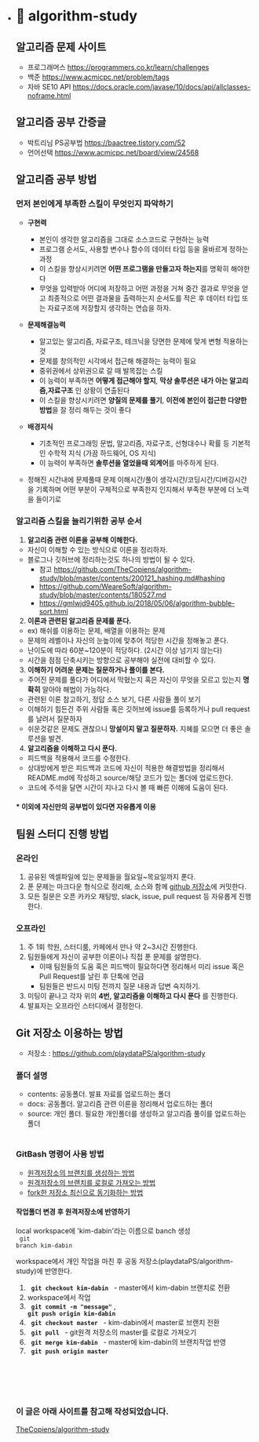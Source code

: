 - # :orange_book: algorithm-study

  ## 알고리즘 문제 사이트

  - 프로그래머스 https://programmers.co.kr/learn/challenges
  - 백준 https://www.acmicpc.net/problem/tags
  - 자바 SE10 API https://docs.oracle.com/javase/10/docs/api/allclasses-noframe.html

  ## 알고리즘 공부 간증글

  - 박트리님 PS공부법 https://baactree.tistory.com/52
  - 언어선택 https://www.acmicpc.net/board/view/24568

  ## 알고리즘 공부 방법

  ### 먼저 본인에게 부족한 스킬이 무엇인지 파악하기

  - **구현력**
    - 본인이 생각한 알고리즘을 그대로 소스코드로 구현하는 능력
    - 프로그램 순서도, 사용할 변수나 함수의 데이터 타입 등을 올바르게 정하는 과정
    - 이 스킬을 향상시키려면 **어떤 프로그램을 만들고자 하는지**를 명확히 해야한다
    - 무엇을 입력받아 어디에 저장하고 어떤 과정을 거쳐 중간 결과로 무엇을 얻고 최종적으로 어떤 결과물을 출력하는지 순서도를 적은 후 데이터 타입 또는 자료구조에 저장할지 생각하는 연습을 하자.
  - **문제해결능력**

    - 알고있는 알고리즘, 자료구조, 테크닉을 당면한 문제에 맞게 변형 적용하는 것
    - 문제를 창의적인 시각에서 접근해 해결하는 능력이 필요
    - 중위권에서 상위권으로 갈 때 발목잡는 스킬
    - 이 능력이 부족하면 **어떻게 접근해야 할지**, **막상 솔루션은 내가 아는 알고리즘,자료구조** 인 상황이 연출된다
    - 이 스킬을 향상시키려면 **양질의 문제를 풀기**, **이전에 본인이 접근한 다양한 방법**을 잘 정리 해두는 것이 좋다

  - **배경지식**
    - 기초적인 프로그래밍 문법, 알고리즘, 자료구조, 선형대수나 확률 등 기본적인 수학적 지식 (가끔 하드웨어, OS 지식)
    - 이 능력이 부족하면 **솔루션을 열었을때 외계어**를 마주하게 된다.
  - 정해진 시간내에 문제풀때 문제 이해시간/풀이 생각시간/코딩시간/디버깅시간을 기록하며 어떤 부분이 구체적으로 부족한지 인지해서 부족한 부분에 더 노력을 들이기로

  ### 알고리즘 스킬을 늘리기위한 공부 순서

  1. **알고리즘 관련 이론을 공부해 이해한다.**

  - 자신이 이해할 수 있는 방식으로 이론을 정리하자.
  - 블로그나 깃허브에 정리하는것도 하나의 방법이 될 수 있다.
    - 참고 https://github.com/TheCopiens/algorithm-study/blob/master/contents/200121_hashing.md#hashing
    - https://github.com/WeareSoft/algorithm-study/blob/master/contents/180527.md
    - https://gmlwjd9405.github.io/2018/05/06/algorithm-bubble-sort.html

  2. **이론과 관련된 알고리즘 문제를 푼다.**

  - ex) 해쉬를 이용하는 문제, 배열을 이용하는 문제
  - 문제의 레벨이나 자신의 눈높이에 맞추어 적당한 시간을 정해놓고 푼다.
  - 난이도에 따라 60분~120분이 적당하다. (2시간 이상 넘기지 않는다)
  - 시간을 점점 단축시키는 방향으로 공부해야 실전에 대비할 수 있다.

  3. **이해하기 어려운 문제는 질문하거나 풀이를 본다.**

  - 주어진 문제를 풀다가 어디에서 막혔는지 혹은 자신이 무엇을 모르고 있는지 **명확히** 알아야 해법이 가능하다.
  - 관련된 이론 참고하기, 정답 소스 보기, 다른 사람들 풀이 보기
  - 이해하기 힘든건 주위 사람들 혹은 깃허브에 issue를 등록하거나 pull request를 날려서 질문하자
  - 쉬운것같은 문제도 괜찮으니 **망설이지 말고 질문하자.** 지혜를 모으면 더 좋은 솔루션을 발견.

  4. **알고리즘을 이해하고 다시 푼다.**

  - 피드백을 적용해서 코드를 수정한다.
  - 상대방에게 받은 피드백과 코드에 자신이 적용한 해결방법을 정리해서 README.md에 작성하고 source/해당 코드가 있는 폴더에 업로드한다.
  - 코드에 주석을 달면 시간이 지나고 다시 볼 때 빠른 이해에 도움이 된다.

  #### \* 이외에 자신만의 공부법이 있다면 자유롭게 이용

  

  ## 팀원 스터디 진행 방법

  ### 온라인

  1. 공유된 엑셀파일에 있는 문제들을 월요일~목요일까지 푼다.
  2. 푼 문제는 마크다운 형식으로 정리해, 소스와 함께 [github 저장소](https://github.com/playdataPS/algorithm-study)에 커밋한다.
  3. 모든 질문은 오픈 카카오 채팅방, slack, issue, pull request 등 자유롭게 진행한다. 

  ### 오프라인

  1. 주 1회 학원, 스터디룸, 카페에서 만나 약 2~3시간 진행한다.
  2. 팀원들에게 자신이 공부한 이론이나 직접 푼 문제를 설명한다.
     - 이때 팀원들의 도움 혹은 피드백이 필요하다면 정리해서 미리 issue 혹은 Pull Request를 날린 후 단톡에 언급
     - 팀원들은 반드시 미팅 전까지 질문 내용과 답변 숙지하기.
  3. 미팅이 끝나고 각자 위의 **4번, 알고리즘을 이해하고 다시 푼다** 를 진행한다.
  4. 발표자는 오프라인 스터디에서 결정한다. 

  

  ## Git 저장소 이용하는 방법

  - 저장소 : https://github.com/playdataPS/algorithm-study

  ### 폴더 설명

  - contents: 공동폴더. 발표 자료를 업로드하는 폴더
  - docs: 공동폴더. 알고리즘 관련 이론을 정리해서 업로드하는 폴더
  - source: 개인 폴더. 필요한 개인폴더를 생성하고 알고리즘 풀이를 업로드하는 폴더

  <br>

  ### GitBash 명령어 사용 방법

  - [원격저장소의 브랜치를 생성하는 방법](https://github.com/TheCopiens/algorithm-study/blob/master/docs/github/howToCreate_branch.md#%EC%9B%90%EA%B2%A9%EC%A0%80%EC%9E%A5%EC%86%8C%EC%9D%98-%EB%B8%8C%EB%9E%9C%EC%B9%98%EB%A5%BC-%EC%83%9D%EC%84%B1%ED%95%98%EB%8A%94-%EB%B0%A9%EB%B2%95)
  - [원격저장소의 브랜치를 로컬로 가져오는 방법](https://github.com/TheCopiens/algorithm-study/blob/master/docs/github/bring_remote_branch.md)
  - [fork한 저장소 최신으로 동기화하는 방법](https://github.com/TheCopiens/algorithm-study/blob/master/docs/github/update_forkedRepo_from_originRepo.md#fork-%ED%95%9C-repository-%EC%B5%9C%EC%8B%A0%EC%9C%BC%EB%A1%9C-%EB%8F%99%EA%B8%B0%ED%99%94-%ED%95%98%EB%8A%94-%EB%B0%A9%EB%B2%95)

  #### 작업폴더 변경 후 원격저장소에 반영하기

  local workspace에 'kim-dabin'라는 이름으로 banch 생성<br>
  <code>
  git branch kim-dabin </code>

  workspace에서 개인 작업을 마친 후 공동 저장소(playdataPS/algorithm-study)에 반영한다.

  1. <code> **git checkout kim-dabin** </code> - master에서 kim-dabin 브랜치로 전환
  2. workspace에서 작업
  3. <code> **git commit -m "message"**</code> , <code> **git push origin kim-dabin** </code>
  4. <code> **git checkout master** </code> - kim-dabin에서 master로 브랜치 전환
  5. <code> **git pull** </code> - git원격 저장소의 master를 로컬로 가져오기
  6. <code> **git merge kim-dabin** </code> - master에 kim-dabin의 브랜치작업 반영
  7. <code> **git push origin master** </code>

  ## <br><br>

  ### 이 글은 아래 사이트를 참고해 작성되었습니다.

  [TheCopiens/algorithm-study](https://github.com/TheCopiens/algorithm-study)


